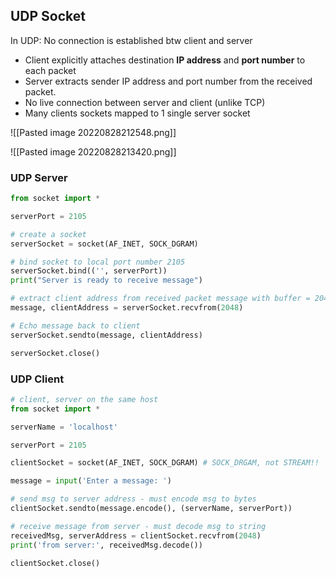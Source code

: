 ## UDP Socket

In UDP: No connection is established btw client and server
- Client explicitly attaches destination **IP address** and **port number** to each packet
- Server extracts sender IP address and port number from the received packet.
- No live connection between server and client (unlike TCP)
- Many clients sockets mapped to 1 single server socket

![[Pasted image 20220828212548.png]]

![[Pasted image 20220828213420.png]]

### UDP Server

```python
from socket import * 

serverPort = 2105 

# create a socket 
serverSocket = socket(AF_INET, SOCK_DGRAM) 

# bind socket to local port number 2105 
serverSocket.bind(('', serverPort)) 
print("Server is ready to receive message") 

# extract client address from received packet message with buffer = 2048 bytes
message, clientAddress = serverSocket.recvfrom(2048) 

# Echo message back to client
serverSocket.sendto(message, clientAddress) 

serverSocket.close()
```

### UDP Client

```python
# client, server on the same host 
from socket import * 

serverName = 'localhost' 

serverPort = 2105 

clientSocket = socket(AF_INET, SOCK_DGRAM) # SOCK_DRGAM, not STREAM!! 

message = input('Enter a message: ') 

# send msg to server address - must encode msg to bytes
clientSocket.sendto(message.encode(), (serverName, serverPort)) 

# receive message from server - must decode msg to string
receivedMsg, serverAddress = clientSocket.recvfrom(2048) 
print('from server:', receivedMsg.decode()) 

clientSocket.close()
```